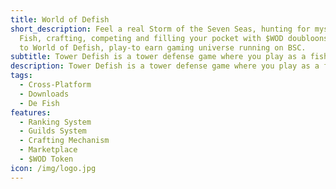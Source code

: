 ```yaml
---
title: World of Defish
short_description: Feel a real Storm of the Seven Seas, hunting for mystical NFT
  Fish, crafting, competing and filling your pocket with $WOD doubloons. Welcome
  to World of Defish, play-to earn gaming universe running on BSC.
subtitle: Tower Defish is a tower defense game where you play as a fish
description: Tower Defish is a tower defense game where you play as a fish
tags:
  - Cross-Platform
  - Downloads
  - De Fish
features:
  - Ranking System
  - Guilds System
  - Crafting Mechanism
  - Marketplace
  - $WOD Token
icon: /img/logo.jpg
---
```

